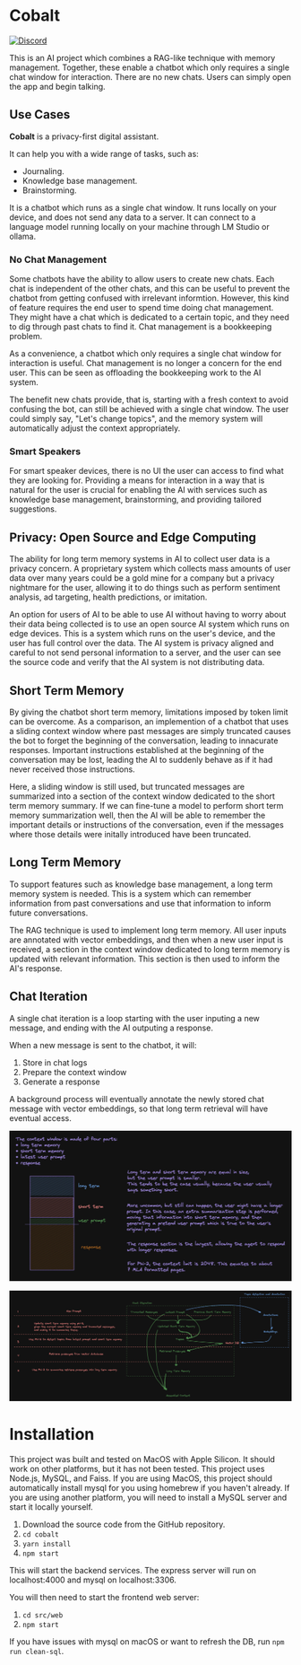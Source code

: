 # Cobalt

[![Discord](https://img.shields.io/badge/Join%20us%20on-Discord-blue?style=flat&logo=Discord)](https://discord.gg/upCyeVTh6B)

This is an AI project which combines a RAG-like technique with memory management. Together, these enable a chatbot which only requires a single chat window for interaction. There are no new chats. Users can simply open the app and begin talking.

## Use Cases

**Cobalt** is a privacy-first digital assistant.

It can help you with a wide range of tasks, such as:

* Journaling.
* Knowledge base management.
* Brainstorming.

It is a chatbot which runs as a single chat window. It runs locally on your device, and does not send any data to a server. It can connect to a language model running locally on your machine through LM Studio or ollama.

### No Chat Management

Some chatbots have the ability to allow users to create new chats. Each chat is independent of the other chats, and this can be useful to prevent the chatbot from getting confused with irrelevant informtion. However, this kind of feature requires the end user to spend time doing chat management. They might have a chat which is dedicated to a certain topic, and they need to dig through past chats to find it. Chat management is a bookkeeping problem.

As a convenience, a chatbot which only requires a single chat window for interaction is useful. Chat management is no longer a concern for the end user. This can be seen as offloading the bookkeeping work to the AI system.

The benefit new chats provide, that is, starting with a fresh context to avoid confusing the bot, can still be achieved with a single chat window. The user could simply say, "Let's change topics", and the memory system will automatically adjust the context appropriately.

### Smart Speakers

For smart speaker devices, there is no UI the user can access to find what they are looking for. Providing a means for interaction in a way that is natural for the user is crucial for enabling the AI with services such as knowledge base management, brainstorming, and providing tailored suggestions.

## Privacy: Open Source and Edge Computing

The ability for long term memory systems in AI to collect user data is a privacy concern. A proprietary system which collects mass amounts of user data over many years could be a gold mine for a company but a privacy nightmare for the user, allowing it to do things such as perform sentiment analysis, ad targeting, health predictions, or imitation.

An option for users of AI to be able to use AI without having to worry about their data being collected is to use an open source AI system which runs on edge devices. This is a system which runs on the user's device, and the user has full control over the data. The AI system is privacy aligned and careful to not send personal information to a server, and the user can see the source code and verify that the AI system is not distributing data.

## Short Term Memory

By giving the chatbot short term memory, limitations imposed by token limit can be overcome. As a comparison, an implemention of a chatbot that uses a sliding context window where past messages are simply truncated causes the bot to forget the beginning of the conversation, leading to innacurate responses. Important instructions established at the beginning of the conversation may be lost, leading the AI to suddenly behave as if it had never received those instructions. 

Here, a sliding window is still used, but truncated messages are summarized into a section of the context window dedicated to the short term memory summary. If we can fine-tune a model to perform short term memory summarization well, then the AI will be able to remember the important details or instructions of the conversation, even if the messages where those details were initally introduced have been truncated.

## Long Term Memory

To support features such as knowledge base management, a long term memory system is needed. This is a system which can remember information from past conversations and use that information to inform future conversations.

The RAG technique is used to implement long term memory. All user inputs are annotated with vector embeddings, and then when a new user input is received, a section in the context window dedicated to long term memory is updated with relevant information. This section is then used to inform the AI's response.

## Chat Iteration

A single chat iteration is a loop starting with the user inputing a new message, and ending with the AI outputing a response.

When a new message is sent to the chatbot, it will:
1. Store in chat logs
2. Prepare the context window
3. Generate a response

A background process will eventually annotate the newly stored chat message with vector embeddings, so that long term retrieval will have eventual access.

![Context Segmentation](/docs/context-segmentation.png)

![RAG with Memory](/docs/rag-with-memory.png)

# Installation

This project was built and tested on MacOS with Apple Silicon. It should work on other platforms, but it has not been tested. This project uses Node.js, MySQL, and Faiss. If you are using MacOS, this project should automatically install mysql for you using homebrew if you haven't already. If you are using another platform, you will need to install a MySQL server and start it locally yourself.

1. Download the source code from the GitHub repository.
2. `cd cobalt`
3. `yarn install`
4. `npm start`

This will start the backend services. The express server will run on localhost:4000 and mysql on localhost:3306.

You will then need to start the frontend web server:

1. `cd src/web`
2. `npm start`

If you have issues with mysql on macOS or want to refresh the DB, run `npm run clean-sql`.
